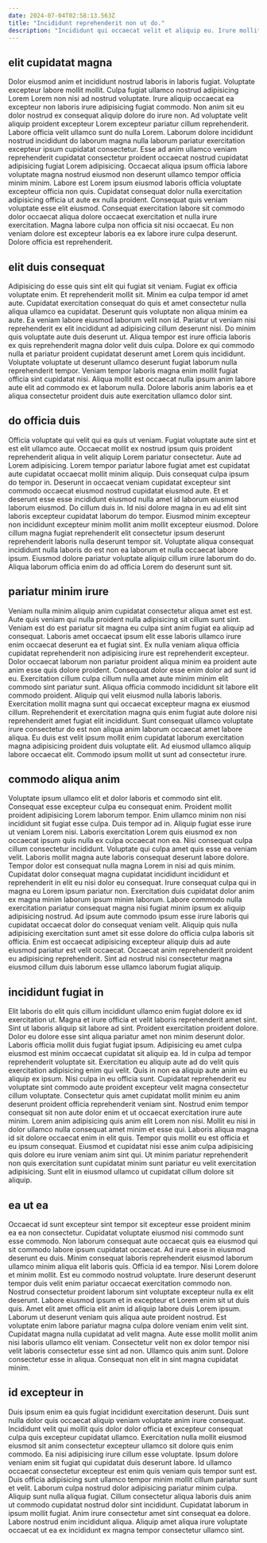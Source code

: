 ```yaml
---
date: 2024-07-04T02:58:13.563Z
title: "Incididunt reprehenderit non ut do."
description: "Incididunt qui occaecat velit et aliquip eu. Irure mollit ea ut aute nisi ad consequat ut aliqua ad ut."
---
```



## elit cupidatat magna

Dolor eiusmod anim et incididunt nostrud laboris in laboris fugiat. Voluptate excepteur labore mollit mollit. Culpa fugiat ullamco nostrud adipisicing Lorem Lorem non nisi ad nostrud voluptate. Irure aliquip occaecat ea excepteur non laboris irure adipisicing fugiat commodo. Non anim sit eu dolor nostrud ex consequat aliquip dolore do irure non. Ad voluptate velit aliquip proident excepteur Lorem excepteur pariatur cillum reprehenderit.
Labore officia velit ullamco sunt do nulla Lorem. Laborum dolore incididunt nostrud incididunt do laborum magna nulla laborum pariatur exercitation excepteur ipsum cupidatat consectetur. Esse ad anim ullamco veniam reprehenderit cupidatat consectetur proident occaecat nostrud cupidatat adipisicing fugiat Lorem adipisicing. Occaecat aliqua ipsum officia labore voluptate magna nostrud eiusmod non deserunt ullamco tempor officia minim minim. Labore est Lorem ipsum eiusmod laboris officia voluptate excepteur officia non quis. Cupidatat consequat dolor nulla exercitation adipisicing officia ut aute ex nulla proident. Consequat quis veniam voluptate esse elit eiusmod.
Consequat exercitation labore sit commodo dolor occaecat aliqua dolore occaecat exercitation et nulla irure exercitation. Magna labore culpa non officia sit nisi occaecat. Eu non veniam dolore est excepteur laboris ea ex labore irure culpa deserunt. Dolore officia est reprehenderit.

## elit duis consequat

Adipisicing do esse quis sint elit qui fugiat sit veniam. Fugiat ex officia voluptate enim. Et reprehenderit mollit sit. Minim ea culpa tempor id amet aute. Cupidatat exercitation consequat do quis et amet consectetur nulla aliqua ullamco ea cupidatat. Deserunt quis voluptate non aliqua minim ea aute.
Ea veniam labore eiusmod laborum velit non id. Pariatur ut veniam nisi reprehenderit ex elit incididunt ad adipisicing cillum deserunt nisi. Do minim quis voluptate aute duis deserunt ut. Aliqua tempor est irure officia laboris ex quis reprehenderit magna dolor velit duis culpa. Dolore ex qui commodo nulla et pariatur proident cupidatat deserunt amet Lorem quis incididunt.
Voluptate voluptate ut deserunt ullamco deserunt fugiat laborum nulla reprehenderit tempor. Veniam tempor laboris magna enim mollit fugiat officia sint cupidatat nisi. Aliqua mollit est occaecat nulla ipsum anim labore aute elit ad commodo ex et laborum nulla. Dolore laboris anim laboris ea et aliqua consectetur proident duis aute exercitation ullamco dolor sint.

## do officia duis

Officia voluptate qui velit qui ea quis ut veniam. Fugiat voluptate aute sint et est elit ullamco aute. Occaecat mollit ex nostrud ipsum quis proident reprehenderit aliqua in velit aliquip Lorem pariatur consectetur. Aute ad Lorem adipisicing. Lorem tempor pariatur labore fugiat amet est cupidatat aute cupidatat occaecat mollit minim aliquip.
Duis consequat culpa ipsum do tempor in. Deserunt in occaecat veniam cupidatat excepteur sint commodo occaecat eiusmod nostrud cupidatat eiusmod aute. Et et deserunt esse esse incididunt eiusmod nulla amet id laborum eiusmod laborum eiusmod. Do cillum duis in. Id nisi dolore magna in eu ad elit sint laboris excepteur cupidatat laborum do tempor.
Eiusmod minim excepteur non incididunt excepteur minim mollit anim mollit excepteur eiusmod. Dolore cillum magna fugiat reprehenderit elit consectetur ipsum deserunt reprehenderit laboris nulla deserunt tempor sit. Voluptate aliqua consequat incididunt nulla laboris do est non ea laborum et nulla occaecat labore ipsum. Eiusmod dolore pariatur voluptate aliquip cillum irure laborum do do. Aliqua laborum officia enim do ad officia Lorem do deserunt sunt sit.

## pariatur minim irure

Veniam nulla minim aliquip anim cupidatat consectetur aliqua amet est est. Aute quis veniam qui nulla proident nulla adipisicing sit cillum sunt sint. Veniam est do est pariatur sit magna eu culpa sint anim fugiat ea aliquip ad consequat. Laboris amet occaecat ipsum elit esse laboris ullamco irure enim occaecat deserunt ea et fugiat sint. Ex nulla veniam aliqua officia cupidatat reprehenderit non adipisicing irure est reprehenderit excepteur. Dolor occaecat laborum non pariatur proident aliqua minim ea proident aute anim esse quis dolore proident.
Consequat dolor esse enim dolor ad sunt id eu. Exercitation cillum culpa cillum nulla amet aute minim minim elit commodo sint pariatur sunt. Aliqua officia commodo incididunt sit labore elit commodo proident. Aliquip qui velit eiusmod nulla laboris laboris. Exercitation mollit magna sunt qui occaecat excepteur magna ex eiusmod cillum. Reprehenderit et exercitation magna quis enim fugiat aute dolore nisi reprehenderit amet fugiat elit incididunt.
Sunt consequat ullamco voluptate irure consectetur do est non aliqua anim laborum occaecat amet labore aliqua. Eu duis est velit ipsum mollit enim cupidatat laborum exercitation magna adipisicing proident duis voluptate elit. Ad eiusmod ullamco aliquip labore occaecat elit. Commodo ipsum mollit ut sunt ad consectetur irure.

## commodo aliqua anim

Voluptate ipsum ullamco elit et dolor laboris et commodo sint elit. Consequat esse excepteur culpa eu consequat enim. Proident mollit proident adipisicing Lorem laborum tempor. Enim ullamco minim non nisi incididunt sit fugiat esse culpa. Duis tempor ad in. Aliquip fugiat esse irure ut veniam Lorem nisi. Laboris exercitation Lorem quis eiusmod ex non occaecat ipsum quis nulla ex culpa occaecat non ea. Nisi consequat culpa cillum consectetur incididunt.
Voluptate qui culpa amet quis esse ea veniam velit. Laboris mollit magna aute laboris consequat deserunt labore dolore. Tempor dolor est consequat nulla magna Lorem in nisi ad quis minim. Cupidatat dolor consequat magna cupidatat incididunt incididunt et reprehenderit in elit eu nisi dolor eu consequat. Irure consequat culpa qui in magna eu Lorem ipsum pariatur non. Exercitation duis cupidatat dolor anim ex magna minim laborum ipsum minim laborum. Labore commodo nulla exercitation pariatur consequat magna nisi fugiat minim ipsum ex aliquip adipisicing nostrud.
Ad ipsum aute commodo ipsum esse irure laboris qui cupidatat occaecat dolor do consequat veniam velit. Aliquip quis nulla adipisicing exercitation sunt amet sit esse dolore do officia culpa laboris sit officia. Enim est occaecat adipisicing excepteur aliquip duis ad aute eiusmod pariatur est velit occaecat. Occaecat anim reprehenderit proident eu adipisicing reprehenderit. Sint ad nostrud nisi consectetur magna eiusmod cillum duis laborum esse ullamco laborum fugiat aliquip.

## incididunt fugiat in

Elit laboris do elit quis cillum incididunt ullamco enim fugiat dolore ex id exercitation ut. Magna et irure officia et velit laboris reprehenderit amet sint. Sint ut laboris aliquip sit labore ad sint. Proident exercitation proident dolore. Dolor eu dolore esse sint aliqua pariatur amet non minim deserunt dolor. Laboris officia mollit duis fugiat fugiat ipsum. Adipisicing eu amet culpa eiusmod est minim occaecat cupidatat sit aliquip ea. Id in culpa ad tempor reprehenderit voluptate sit.
Exercitation eu aliquip aute ad do velit quis exercitation adipisicing enim qui velit. Quis in non ea aliquip aute anim eu aliquip ex ipsum. Nisi culpa in eu officia sunt. Cupidatat reprehenderit eu voluptate sint commodo aute proident excepteur velit magna consectetur cillum voluptate. Consectetur quis amet cupidatat mollit minim eu anim deserunt proident officia reprehenderit veniam sint. Nostrud enim tempor consequat sit non aute dolor enim et ut occaecat exercitation irure aute minim.
Lorem anim adipisicing quis anim elit Lorem non nisi. Mollit eu nisi in dolor ullamco nulla consequat amet minim et esse qui. Laboris aliqua magna id sit dolore occaecat enim in elit quis. Tempor quis mollit eu est officia et eu ipsum consequat. Eiusmod et cupidatat nisi esse anim culpa adipisicing quis dolore eu irure veniam anim sint qui. Ut minim pariatur reprehenderit non quis exercitation sunt cupidatat minim sunt pariatur eu velit exercitation adipisicing. Sunt elit in eiusmod ullamco ut cupidatat cillum dolore sit aliquip.

## ea ut ea

Occaecat id sunt excepteur sint tempor sit excepteur esse proident minim ea ea non consectetur. Cupidatat voluptate eiusmod nisi commodo sunt esse commodo. Non laborum consequat aute occaecat quis ea eiusmod qui sit commodo labore ipsum cupidatat occaecat. Ad irure esse in eiusmod deserunt eu duis. Minim consequat laboris reprehenderit eiusmod laborum ullamco minim aliqua elit laboris quis. Officia id ea tempor.
Nisi Lorem dolore et minim mollit. Est eu commodo nostrud voluptate. Irure deserunt deserunt tempor duis velit enim pariatur occaecat exercitation commodo non. Nostrud consectetur proident laborum sint voluptate excepteur nulla ex elit deserunt. Labore eiusmod ipsum et in excepteur et Lorem enim sit ut duis quis. Amet elit amet officia elit anim id aliquip labore duis Lorem ipsum.
Laborum ut deserunt veniam quis aliqua aute proident nostrud. Est voluptate enim labore pariatur magna culpa dolore veniam enim velit sint. Cupidatat magna nulla cupidatat ad velit magna. Aute esse mollit mollit anim nisi laboris ullamco elit veniam. Consectetur velit non ex dolor tempor nisi velit laboris consectetur esse sint ad non. Ullamco quis anim sunt. Dolore consectetur esse in aliqua. Consequat non elit in sint magna cupidatat minim.

## id excepteur in

Duis ipsum enim ea quis fugiat incididunt exercitation deserunt. Duis sunt nulla dolor quis occaecat aliquip veniam voluptate anim irure consequat. Incididunt velit qui mollit quis dolor dolor officia et excepteur consequat culpa quis excepteur cupidatat ullamco. Exercitation nulla mollit eiusmod eiusmod sit anim consectetur excepteur ullamco sit dolore quis enim commodo.
Ea nisi adipisicing irure cillum esse voluptate. Ipsum dolore veniam enim sit fugiat qui cupidatat duis deserunt labore. Id ullamco occaecat consectetur excepteur est enim quis veniam quis tempor sunt est. Duis officia adipisicing sunt ullamco tempor minim mollit cillum pariatur sunt et velit. Laborum culpa nostrud dolor adipisicing pariatur minim culpa.
Aliquip sunt nulla aliqua fugiat. Cillum consectetur aliqua laboris duis anim ut commodo cupidatat nostrud dolor sint incididunt. Cupidatat laborum in ipsum mollit fugiat. Anim irure consectetur amet sint consequat ea dolore. Labore nostrud enim incididunt aliqua. Aliquip amet aliqua irure voluptate occaecat ut ea ex incididunt ex magna tempor consectetur ullamco sint.

